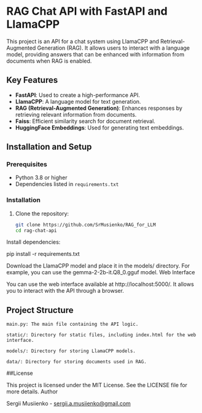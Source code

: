 
# RAG Chat API with FastAPI and LlamaCPP

This project is an API for a chat system using LlamaCPP and Retrieval-Augmented Generation (RAG). It allows users to interact with a language model, providing answers that can be enhanced with information from documents when RAG is enabled.

## Key Features

- **FastAPI**: Used to create a high-performance API.
- **LlamaCPP**: A language model for text generation.
- **RAG (Retrieval-Augmented Generation)**: Enhances responses by retrieving relevant information from documents.
- **Faiss**: Efficient similarity search for document retrieval.
- **HuggingFace Embeddings**: Used for generating text embeddings.

## Installation and Setup

### Prerequisites

- Python 3.8 or higher
- Dependencies listed in `requirements.txt`

### Installation

1. Clone the repository:

   ```bash
   git clone https://github.com/SrMusienko/RAG_for_LLM
   cd rag-chat-api

Install dependencies:

pip install -r requirements.txt

Download the LlamaCPP model and place it in the models/ directory.
 For example, you can use the gemma-2-2b-it.Q8_0.gguf model.
 Web Interface

You can use the web interface available at http://localhost:5000/.
 It allows you to interact with the API through a browser.
## Project Structure

    main.py: The main file containing the API logic.

    static/: Directory for static files, including index.html for the web interface.

    models/: Directory for storing LlamaCPP models.

    data/: Directory for storing documents used in RAG.

##License

This project is licensed under the MIT License. See the LICENSE file for more details.
Author

Sergii Musiienko - sergii.a.musiienko@gmail.com
